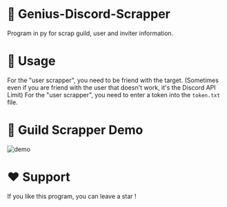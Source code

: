 # 📡 Genius-Discord-Scrapper
Program in py for scrap guild, user and inviter information.

# 📓 Usage
For the "user scrapper", you need to be friend with the target. (Sometimes even if you are friend with the user that doesn't work, it's the Discord API Limit)
For the "user scrapper", you need to enter a token into the `token.txt` file.

# 🎥 Guild Scrapper Demo
![demo](https://user-images.githubusercontent.com/115027321/204618623-e4f8c4eb-d1be-4bca-a86b-a4fd7a9580b5.gif)

# ❤️ Support
If you like this program, you can leave a star !
